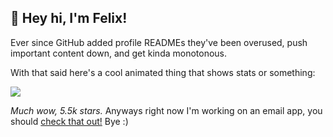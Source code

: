 ## 👋 Hey hi, I'm Felix!

Ever since GitHub added profile READMEs they've been overused, push important content down, and get kinda monotonous.

With that said here's a cool animated thing that shows stats or something:

![](https://github-readme-stats.vercel.app/api?username=kognise&show_icons=true&hide_border=true&count_private=true)

*Much wow, 5.5k stars.* Anyways right now I'm working on an email app, you should [check that out!](https://www.producthunt.com/upcoming/punct) Bye :)
